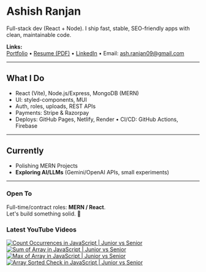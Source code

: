 # Ashish Ranjan

Full-stack dev (React + Node). I ship fast, stable, SEO-friendly apps with clean, maintainable code.

**Links:**  
[Portfolio](https://www.ashishranjan.net) • 
[Resume (PDF)](https://github.com/a2rp/resume/releases/latest/download/Ashish_Ranjan_Resume.pdf) • 
[LinkedIn](https://www.linkedin.com/in/aashishranjan/) • 
Email: ash.ranjan09@gmail.com

---

## What I Do
- React (Vite), Node.js/Express, MongoDB (MERN)
- UI: styled-components, MUI
- Auth, roles, uploads, REST APIs
- Payments: Stripe & Razorpay
- Deploys: GitHub Pages, Netlify, Render • CI/CD: GitHub Actions, Firebase

---

## Currently
- Polishing MERN Projects
- **Exploring AI/LLMs** (Gemini/OpenAI APIs, small experiments)

---

### Open To
Full-time/contract roles: **MERN / React**.  
Let's build something solid. 🚀

### Latest YouTube Videos
<p align="left">

<!-- BEGIN YOUTUBE-CARDS -->
[![Count Occurrences in JavaScript | Junior vs Senior](https://ytcards.demolab.com/?id=giNj-VJZakA&title=Count+Occurrences+in+JavaScript+%7C+Junior+vs+Senior&lang=en&timestamp=1761291208&background_color=%230d1117&title_color=%23ffffff&stats_color=%23b3b3b3&max_title_lines=2&width=360&border_radius=10 "Count Occurrences in JavaScript | Junior vs Senior")](https://www.youtube.com/shorts/giNj-VJZakA)
[![Sum of Array in JavaScript | Junior vs Senior](https://ytcards.demolab.com/?id=_mIWEpaUC48&title=Sum+of+Array+in+JavaScript+%7C+Junior+vs+Senior&lang=en&timestamp=1761290743&background_color=%230d1117&title_color=%23ffffff&stats_color=%23b3b3b3&max_title_lines=2&width=360&border_radius=10 "Sum of Array in JavaScript | Junior vs Senior")](https://www.youtube.com/shorts/_mIWEpaUC48)
[![Max of Array in JavaScript | Junior vs Senior](https://ytcards.demolab.com/?id=cK2xTfiwJ3M&title=Max+of+Array+in+JavaScript+%7C+Junior+vs+Senior&lang=en&timestamp=1761289486&background_color=%230d1117&title_color=%23ffffff&stats_color=%23b3b3b3&max_title_lines=2&width=360&border_radius=10 "Max of Array in JavaScript | Junior vs Senior")](https://www.youtube.com/shorts/cK2xTfiwJ3M)
[![Array Sorted Check in JavaScript | Junior vs Senior](https://ytcards.demolab.com/?id=dWmhzIbK6yA&title=Array+Sorted+Check+in+JavaScript+%7C+Junior+vs+Senior&lang=en&timestamp=1761289175&background_color=%230d1117&title_color=%23ffffff&stats_color=%23b3b3b3&max_title_lines=2&width=360&border_radius=10 "Array Sorted Check in JavaScript | Junior vs Senior")](https://www.youtube.com/shorts/dWmhzIbK6yA)
<!-- END YOUTUBE-CARDS -->

</p>
